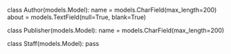 
class Author(models.Model):
    name = models.CharField(max_length=200)
    about = models.TextField(null=True, blank=True)


class Publisher(models.Model):
    name = models.CharField(max_length=200)
    


class Staff(models.Model):
    pass